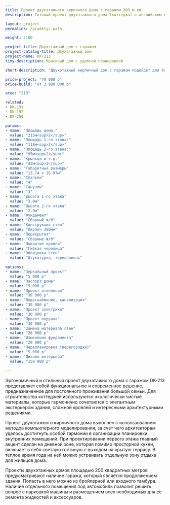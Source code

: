 ```yaml
---
title: Проект двухэтажного кирпичого дома с гаражом 200 м кв
description: Готовый проект двухэтажного дома (коттеджа) в английском стиле с гаражом, из кирпича, газобетона или пеноблоков. Площадь&#58; 213 м.кв.

layout: project
permalink: /proekty/:path

weight: 2100

project-title: Двухэтажный дом с гаражом
project-catalog-title: Двухэтажный дом
project-name: DK-213
tiny-description: Красивый дом с удобной планировкой

short-description: "Двухэтажный кирпичный дом с гаражом подойдет для большой семьи. Такой встроенный гараж позволит сэкономить на строительных материалах и без проблем подключить его к отоплению. Выделение отдельных помещений под бойлерную и постирочную поможет разгрузить остальные комнаты. Грамотно решены переходы между зонами дома. Совмещенные пространства кухни и гостиной прекрасно дополняет крытая терраса, с которой можно любоваться видом на сад. Кованые перила украшают парадное крыльцо и террасу за домом."

price-project: "70 000 р"
price-build: "от 3 980 000 р"

area: "213"

related:
- DK-191
- DK-192
- DP-250

params:
- name: "Площадь дома:"
  value: "213м<sup>2</sup>"
- name: "Площадь 1-го этажа:"
  value: "118м<sup>2</sup>"
- name: "Площадь 2-го этажа:"
  value: "95м<sup>2</sup>"
- name: "Крыльца и т.д."
  value: "42м<sup>2</sup>"
- name: "Габаритные размеры"
  value: "13.74 x 16.97м"
- name: "Спальни"
  value: "4"
- name: "Санузлы"
  value: "3"
- name: "Высота 1-го этажа"
  value: "3.0м"
- name: "Высота 2-го этажа"
  value: "2.9м"
- name: "Фундамент"
  value: "Сборный ж/б"
- name: "Конструкция стен"
  value: "Кирпич 380мм"
- name: "Перекрытия"
  value: "Сборные ж/б"
- name: "Покрытие кровли"
  value: "Гибкая черепица"
- name: "Облицовка стен"
  value: "Штукатурка, термопанель"

options:
- name: "Зеркальный проект"
  value: "5 000 р"
- name: "Паспорт дома"
  value: "5 000 р"
- name: "Проект отопления"
  value: "30 000 р"
- name: "Водоснабжение, канализация"
  value: "30 000 р"
- name: "Проект электрики"
  value: "30 000 р"
- name: "Проект подвала"
  value: "30 000 р"
- name: "Замена материала стен"
  value: "20 000 р"
- name: "Изменение фундамента"
  value: "20 000 р"
- name: "Перепланировка (перегородки)"
  value: "5 000 р"
- name: "Дизайн интерьера"
  value: "150 000 р"
  
---
```

Эргономичный и стильный проект двухэтажного дома с гаражом DK-213 представляет собой функциональное и современное решение, предназначенное для постоянного проживания большой семьи. Для строительства коттеджей используются экологически чистые материалы, которые гармонично сочетаются с элегантным экстерьером здания, сложной кровлей и интересными архитектурными решениями.

Проект двухэтажного кирпичного дома выполнен с использованием методов компьютерного моделирования, за счет чего архитекторам удалось достигнуть особой гармонии в организации планировки внутренних помещений. При проектировании первого этажа главный акцент сделан на дневной зоне, которая помимо просторной кухни, включает в себя светлую гостиную с выходом на крытую террасу. В теплое время года на ней можно устраивать отдельную зону отдыха для жильцов дома.

Проекты двухэтажных домов площадью 200 квадратных метров предусматривают наличие гаража, который является продолжением здания. Попасть в него можно из бройлерной или входного тамбура. Наличие отдельного помещения под автомобиль позволит решить вопрос с парковкой машины и размещением всех необходимых для ее ремонта жидкостей и аксессуаров.